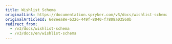```yaml
---
title: Wishlist Schema
originalLink: https://documentation.spryker.com/v3/docs/wishlist-schema
originalArticleId: 6e8eea8e-6326-449f-8040-f7808a03560b
redirect_from:
  - /v3/docs/wishlist-schema
  - /v3/docs/en/wishlist-schema
---
```



